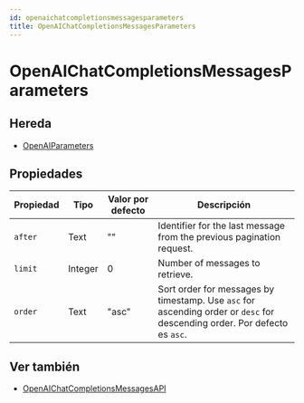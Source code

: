 ```yaml
---
id: openaichatcompletionsmessagesparameters
title: OpenAIChatCompletionsMessagesParameters
---
```


# OpenAIChatCompletionsMessagesParameters

## Hereda

- [OpenAIParameters](OpenAIParameters.md)

## Propiedades

| Propiedad | Tipo    | Valor por defecto | Descripción                                                                                                                                                               |
| --------- | ------- | ----------------- | ------------------------------------------------------------------------------------------------------------------------------------------------------------------------- |
| `after`   | Text    | ""                | Identifier for the last message from the previous pagination request.                                                                                     |
| `limit`   | Integer | 0                 | Number of messages to retrieve.                                                                                                                           |
| `order`   | Text    | "asc"             | Sort order for messages by timestamp. Use `asc` for ascending order or `desc` for descending order. Por defecto es `asc`. |

## Ver también

- [OpenAIChatCompletionsMessagesAPI](OpenAIChatCompletionsMessagesAPI.md)
